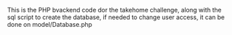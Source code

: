 This is the PHP bvackend code dor the takehome challenge,
along with the sql script to create the database, if needed to change user access, it can be done on model/Database.php
